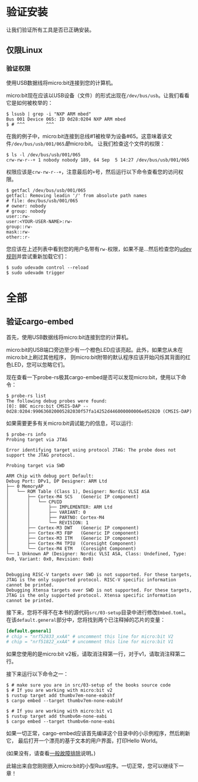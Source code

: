 # 验证安装

让我们验证所有工具是否已正确安装。

## 仅限Linux

### 验证权限

使用USB数据线将micro:bit连接到您的计算机。

micro:bit现在应该以USB设备（文件）的形式出现在`/dev/bus/usb`。让我们看看它是如何被枚举的：

``` console
$ lsusb | grep -i "NXP ARM mbed"
Bus 001 Device 065: ID 0d28:0204 NXP ARM mbed
$ # ^^^        ^^^
```

在我的例子中，micro:bit连接到总线#1被枚举为设备#65。这意味着该文件`/dev/bus/usb/001/065`*是*micro:bit。
让我们检查这个文件的权限：

``` console
$ ls -l /dev/bus/usb/001/065
crw-rw-r--+ 1 nobody nobody 189, 64 Sep  5 14:27 /dev/bus/usb/001/065
```

权限应该是`crw-rw-r--+`，注意最后的`+`号，然后运行以下命令查看您的访问权限。

``` console
$ getfacl /dev/bus/usb/001/065
getfacl: Removing leadin '/' from absolute path names
# file: dev/bus/usb/001/065
# owner: nobody
# group: nobody
user::rw-
user:<YOUR-USER-NAME>:rw-
group::rw-
mask::rw-
other::r-
```

您应该在上述列表中看到您的用户名带有`rw-`权限，如果不是...然后检查您的[udev规则]并尝试重新加载它们：

[udev规则]: linux.md#udev-rules

``` console
$ sudo udevadm control --reload
$ sudo udevadm trigger
```

# 全部

## 验证cargo-embed
首先，使用USB数据线将micro:bit连接到您的计算机。

micro:bit的USB端口旁边至少有一个橙色LED应该亮起。此外，如果您从未在micro:bit上刷过其他程序，
则micro:bit附带的默认程序应该开始闪烁其背面的红色LED，您可以忽略它们。

现在查看一下probe-rs极其cargo-embed是否可以发现micro:bit，使用以下命令：

``` console
$ probe-rs list
The following debug probes were found:
[0]: BBC micro:bit CMSIS-DAP -- 0d28:0204:990636020005282030f57fa14252d446000000006e052820 (CMSIS-DAP)
```

如果需要更多有关micro:bit调试能力的信息，可以运行:

``` console
$ probe-rs info
Probing target via JTAG

Error identifying target using protocol JTAG: The probe does not support the JTAG protocol.

Probing target via SWD

ARM Chip with debug port Default:
Debug Port: DPv1, DP Designer: ARM Ltd
├── 0 MemoryAP
│   └── ROM Table (Class 1), Designer: Nordic VLSI ASA
│       ├── Cortex-M4 SCS   (Generic IP component)
│       │   └── CPUID
│       │       ├── IMPLEMENTER: ARM Ltd
│       │       ├── VARIANT: 0
│       │       ├── PARTNO: Cortex-M4
│       │       └── REVISION: 1
│       ├── Cortex-M3 DWT   (Generic IP component)
│       ├── Cortex-M3 FBP   (Generic IP component)
│       ├── Cortex-M3 ITM   (Generic IP component)
│       ├── Cortex-M4 TPIU  (Coresight Component)
│       └── Cortex-M4 ETM   (Coresight Component)
└── 1 Unknown AP (Designer: Nordic VLSI ASA, Class: Undefined, Type: 0x0, Variant: 0x0, Revision: 0x0)


Debugging RISC-V targets over SWD is not supported. For these targets, JTAG is the only supported protocol. RISC-V specific information cannot be printed.
Debugging Xtensa targets over SWD is not supported. For these targets, JTAG is the only supported protocol. Xtensa specific information cannot be printed.

```

接下来，您将不得不在本书的源代码`src/03-setup`目录中进行修改`Embed.toml`。
在该`default.general`部分中，您将找到两个已注释掉的芯片的变量：

```toml
[default.general]
# chip = "nrf52833_xxAA" # uncomment this line for micro:bit V2
# chip = "nrf51822_xxAA" # uncomment this line for micro:bit V1
```

如果您使用的是micro:bit v2板，请取消注释第一行，对于v1，请取消注释第二行。

接下来运行以下命令之一：

```
$ # make sure you are in src/03-setup of the books source code
$ # If you are working with micro:bit v2
$ rustup target add thumbv7em-none-eabihf
$ cargo embed --target thumbv7em-none-eabihf

$ # If you are working with micro:bit v1
$ rustup target add thumbv6m-none-eabi
$ cargo embed --target thumbv6m-none-eabi
```

如果一切正常，cargo-embed应该首先编译这个目录中的小示例程序，然后刷新它，
最后打开一个漂亮的基于文本的用户界面，打印Hello World。

(如果没有，请查看[一般故障排除]说明。)

[一般故障排除]: ../appendix/1-general-troubleshooting/index.html

此输出来自您刚刚嵌入micro:bit的小型Rust程序。一切正常，您可以继续下一章！
